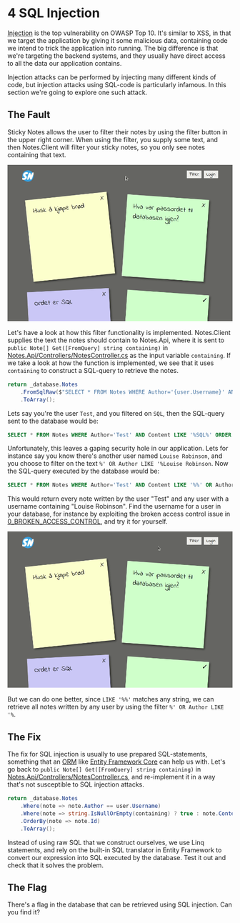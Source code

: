 4 SQL Injection
===============
[Injection](https://owasp.org/www-project-top-ten/OWASP_Top_Ten_2017/Top_10-2017_A1-Injection) is the top vulnerability on OWASP Top 10. It's similar to XSS, in that we target the application by giving it some malicious data, containing code we intend to trick the application into running. The big difference is that we're targeting the backend systems, and they usually have direct access to all the data our application contains.

Injection attacks can be performed by injecting many different kinds of code, but injection attacks using SQL-code is particularly infamous. In this section we're going to explore one such attack.

The Fault
---------
Sticky Notes allows the user to filter their notes by using the filter button in the upper right corner. When using the filter, you supply some text, and then Notes.Client will filter your sticky notes, so you only see notes containing that text.

![](../Images/sql-injection-filter.gif)

Let's have a look at how this filter functionality is implemented. Notes.Client supplies the text the notes should contain to Notes.Api, where it is sent to `public Note[] Get([FromQuery] string containing)` in [Notes.Api/Controllers/NotesController.cs](../Notes.Api/Controllers/NotesController.cs) as the input variable `containing`. If we take a look at how the function is implemented, we see that it uses `containing` to construct a SQL-query to retrieve the notes.
```csharp
return _database.Notes
    .FromSqlRaw($"SELECT * FROM Notes WHERE Author='{user.Username}' AND Content LIKE '%{containing}%' ORDER BY Id")
    .ToArray();
```

Lets say you're the user `Test`, and you filtered on `SQL`, then the SQL-query sent to the database would be:
```SQL
SELECT * FROM Notes WHERE Author='Test' AND Content LIKE '%SQL%' ORDER BY Id
```

Unfortunately, this leaves a gaping security hole in our application. Lets for instance say you know there's another user named `Louise Robinson`, and you choose to filter on the text `%' OR Author LIKE '%Louise Robinson`. Now the SQL-query executed by the database would be:
```SQL
SELECT * FROM Notes WHERE Author='Test' AND Content LIKE '%%' OR Author LIKE '%Louise Robinson%' ORDER BY Id
```

This would return every note written by the user "Test" and any user with a username containing "Louise Robinson". Find the username for a user in your database, for instance by exploiting the broken access control issue in [0_BROKEN_ACCESS_CONTROL](0_BROKEN_ACCESS_CONTROL.md), and try it for yourself.

![](../Images/sql-injection-hack.gif)

But we can do one better, since `LIKE '%%'` matches any string, we can retrieve all notes written by any user by using the filter `%' OR Author LIKE '%`.

The Fix
-------
The fix for SQL injection is usually to use prepared SQL-statements, something that an [ORM](https://en.wikipedia.org/wiki/Object-relational_mapping) like [Entity Framework Core](https://docs.microsoft.com/en-us/ef/core/) can help us with. Let's go back to `public Note[] Get([FromQuery] string containing)` in [Notes.Api/Controllers/NotesController.cs](../Notes.Api/Controllers/NotesController.cs), and re-implement it in a way that's not susceptible to SQL injection attacks.

```csharp
return _database.Notes
    .Where(note => note.Author == user.Username)
    .Where(note => string.IsNullOrEmpty(containing) ? true : note.Content.Contains(containing))
    .OrderBy(note => note.Id)
    .ToArray();
```

Instead of using raw SQL that we construct ourselves, we use Linq statements, and rely on the built-in SQL translator in Entity Framework to convert our expression into SQL executed by the database. Test it out and check that it solves the problem.

The Flag
--------
There's a flag in the database that can be retrieved using SQL injection. Can you find it?